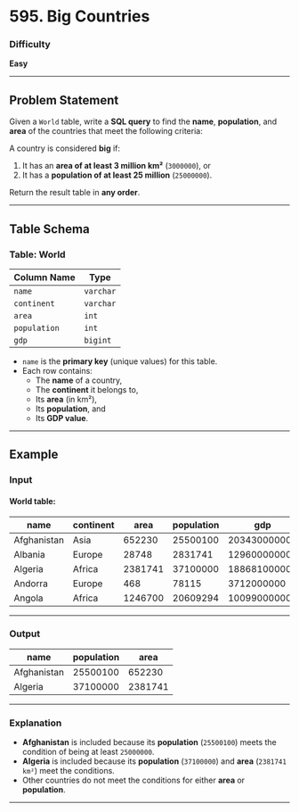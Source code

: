 # 595. Big Countries

### Difficulty
**Easy**

---

## Problem Statement

Given a `World` table, write a **SQL query** to find the **name**, **population**, and **area** of the countries that meet the following criteria:

A country is considered **big** if:
1. It has an **area of at least 3 million km²** (`3000000`), or  
2. It has a **population of at least 25 million** (`25000000`).

Return the result table in **any order**.

---

## Table Schema

### **Table: World**
| Column Name | Type    |
|-------------|---------|
| `name`      | `varchar` |
| `continent` | `varchar` |
| `area`      | `int`   |
| `population`| `int`   |
| `gdp`       | `bigint` |

- `name` is the **primary key** (unique values) for this table.
- Each row contains:
  - The **name** of a country,
  - The **continent** it belongs to,
  - Its **area** (in km²),
  - Its **population**, and
  - Its **GDP value**.

---

## Example

### **Input**
#### **World table:**
| name         | continent | area    | population | gdp          |
|--------------|-----------|---------|------------|--------------|
| Afghanistan  | Asia      | 652230  | 25500100   | 20343000000  |
| Albania      | Europe    | 28748   | 2831741    | 12960000000  |
| Algeria      | Africa    | 2381741 | 37100000   | 188681000000 |
| Andorra      | Europe    | 468     | 78115      | 3712000000   |
| Angola       | Africa    | 1246700 | 20609294   | 100990000000 |

---

### **Output**
| name         | population | area    |
|--------------|------------|---------|
| Afghanistan  | 25500100   | 652230  |
| Algeria      | 37100000   | 2381741 |

---

### **Explanation**
- **Afghanistan** is included because its **population** (`25500100`) meets the condition of being at least `25000000`.
- **Algeria** is included because its **population** (`37100000`) and **area** (`2381741 km²`) meet the conditions.
- Other countries do not meet the conditions for either **area** or **population**.

---